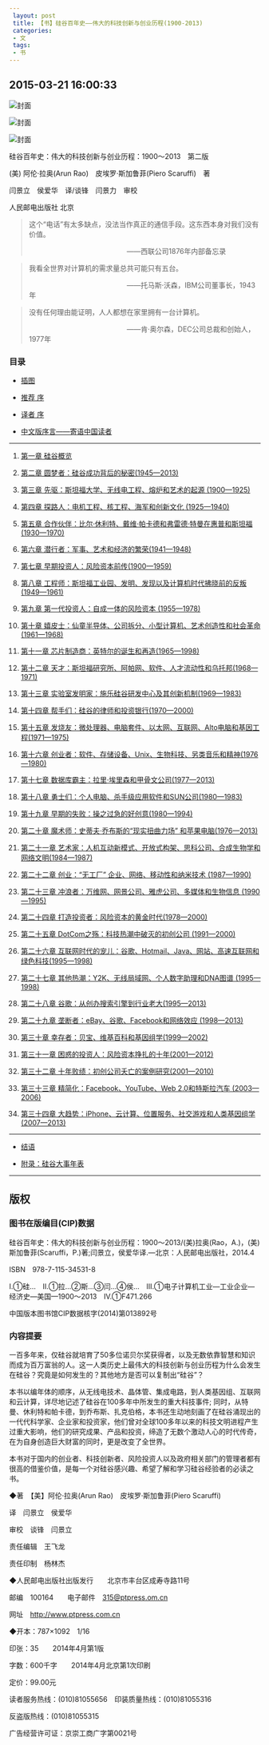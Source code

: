 ```yaml
---
 layout: post
 title: 【书】硅谷百年史——伟大的科技创新与创业历程(1900-2013)
 categories:
 - 文
 tags:
 - 书
---
```


## 2015-03-21 16:00:33

![封面](/book/硅谷百年史_1900-2013/Image_000.jpg)

![封面](/book/硅谷百年史_1900-2013/Image_001.jpg)

![封面](/book/硅谷百年史_1900-2013/Image_001-2.jpg)

硅谷百年史：伟大的科技创新与创业历程：1900～2013　第二版

(美) 阿伦·拉奥(Arun Rao)　皮埃罗·斯加鲁菲(Piero Scaruffi)　著

闫景立　侯爱华　译/谈锋　闫景力　审校

人民邮电出版社 北京

>这个“电话”有太多缺点，没法当作真正的通信手段。这东西本身对我们没有价值。
>
>　　　　　　　　　　　　　　——西联公司1876年内部备忘录

>我看全世界对计算机的需求量总共可能只有五台。
>
>　　　　　　　　　　　　　　——托马斯·沃森，IBM公司董事长，1943年

>没有任何理由能证明，人人都想在家里拥有一台计算机。
>
>　　　　　　　　　　　　　　——肯·奥尔森，DEC公司总裁和创始人，1977年

### 目录

- [插图](/book/硅谷百年史_1900-2013/第_0_插图)

- [推荐 序](/book/硅谷百年史_1900-2013/第_I_推荐_序)

- [译者 序](/book/硅谷百年史_1900-2013/第_II_译者_序)

- [中文版序言——寄语中国读者](/book/硅谷百年史_1900-2013/第_III_中文版序言——寄语中国读者)

-----

1. [第一章 硅谷概览](/book/硅谷百年史_1900-2013/第1章_硅谷概览)

1. [第二章 圆梦者：硅谷成功背后的秘密(1945—2013)](/book/硅谷百年史_1900-2013/第2章_圆梦者：硅谷成功背后的秘密_1945—2013)

1. [第三章 先驱：斯坦福大学、无线电工程、熔炉和艺术的起源 (1900—1925)](/book/硅谷百年史_1900-2013/第3章_先驱：斯坦福大学、无线电工程、熔炉和艺术的起源_1900—1925)

1. [第四章 探路人：电机工程、核工程、海军和创新文化 (1925—1940)](/book/硅谷百年史_1900-2013/第4章_探路人：电机工程、核工程、海军和创新文化_1925—1940)

1. [第五章 合作伙伴：比尔·休利特、戴维·帕卡德和弗雷德·特曼在惠普和斯坦福 (1930—1970)](/book/硅谷百年史_1900-2013/第5章_合作伙伴：比尔·休利特、戴维·帕卡德和弗雷德·特曼在惠普和斯坦福_1930—1970)

1. [第六章 潜行者：军事、艺术和经济的繁荣(1941—1948)](/book/硅谷百年史_1900-2013/第6章_潜行者：军事、艺术和经济的繁荣_1941—1948)

1. [第七章 早期投资人：风险资本前传(1900—1959)](/book/硅谷百年史_1900-2013/第7章_早期投资人：风险资本前传_1900—1959)

1. [第八章 工程师：斯坦福工业园、发明、发现以及计算机时代拂晓前的反叛(1949—1961)](/book/硅谷百年史_1900-2013/第8章_工程师：斯坦福工业园、发明、发现以及计算机时代拂晓前的反叛_1949—1961)

1. [第九章 第一代投资人：自成一体的风险资本 (1955—1978)](/book/硅谷百年史_1900-2013/第9章_第一代投资人：自成一体的风险资本_1955—1978)

1. [第十章 嬉皮士：仙童半导体、公司拆分、小型计算机、艺术创造性和社会革命(1961—1968)](/book/硅谷百年史_1900-2013/第10章_嬉皮士：仙童半导体、公司拆分、小型计算机、艺术创造性和社会革命_1961—1968)

1. [第十一章 芯片制造商：英特尔的诞生和再造(1965—1998)](/book/硅谷百年史_1900-2013/第11章_芯片制造商：英特尔的诞生和再造_1965—1998)

1. [第十二章 天才：斯坦福研究所、阿帕网、软件、人才流动性和乌托邦(1968—1971)](/book/硅谷百年史_1900-2013/第12章_天才：斯坦福研究所、阿帕网、软件、人才流动性和乌托邦_1968—1971)

1. [第十三章 实验室发明家：施乐硅谷研发中心及其创新机制(1969—1983)](/book/硅谷百年史_1900-2013/第13章_实验室发明家：施乐硅谷研发中心及其创新机制_1969—1983)

1. [第十四章 帮手们：硅谷的律师和投资银行(1970—2000)](/book/硅谷百年史_1900-2013/第14章_帮手们：硅谷的律师和投资银行_1970—2000)

1. [第十五章 发烧友：微处理器、电脑套件、以太网、互联网、Alto电脑和基因工程(1971—1975)](/book/硅谷百年史_1900-2013/第15章_发烧友：微处理器、电脑套件、以太网、互联网、Alto电脑和基因工程_1971—1975)

1. [第十六章 创业者：软件、存储设备、Unix、生物科技、另类音乐和精神(1976—1980)](/book/硅谷百年史_1900-2013/第16章_创业者：软件、存储设备、Unix、生物科技、另类音乐和精神_1976—1980)

1. [第十七章 数据库霸主：拉里·埃里森和甲骨文公司(1977—2013)](/book/硅谷百年史_1900-2013/第17章_数据库霸主：拉里·埃里森和甲骨文公司_1977—2013)

1. [第十八章 勇士们：个人电脑、杀手级应用软件和SUN公司(1980—1983)](/book/硅谷百年史_1900-2013/第18章_勇士们：个人电脑、杀手级应用软件和SUN公司_1980—1983)

1. [第十九章 早期的失败：操之过急的好创意(1980—1994)](/book/硅谷百年史_1900-2013/第19章_早期的失败：操之过急的好创意_1980—1994)

1. [第二十章 魔术师：史蒂夫·乔布斯的“现实扭曲力场” 和苹果电脑(1976—2013)](/book/硅谷百年史_1900-2013/第20章_魔术师：史蒂夫·乔布斯的“现实扭曲力场”和苹果电脑_1976—2013)

1. [第二十一章 艺术家：人机互动新模式、开放式构架、思科公司、合成生物学和网络文明(1984—1987)](/book/硅谷百年史_1900-2013/第21章_艺术家：人机互动新模式、开放式构架、思科公司、合成生物学和网络文明_1984—1987)

1. [第二十二章 创业：“无工厂” 企业、网络、移动性和纳米技术 (1987—1990)](/book/硅谷百年史_1900-2013/第22章_创业：“无工厂”企业、网络、移动性和纳米技术_1987—1990)

1. [第二十三章 冲浪者：万维网、网景公司、雅虎公司、多媒体和生物信息 (1990—1995)](/book/硅谷百年史_1900-2013/第23章_冲浪者：万维网、网景公司、雅虎公司、多媒体和生物信息_1990—1995)

1. [第二十四章 打造投资者：风险资本的黄金时代(1978—2000)](/book/硅谷百年史_1900-2013/第24章_打造投资者：风险资本的黄金时代_1978—2000)

1. [第二十五章 DotCom之殇：科技热潮中破灭的初创公司 (1991—2000)](/book/硅谷百年史_1900-2013/第25章_DotCom之殇：科技热潮中破灭的初创公司_1991—2000)

1. [第二十六章 互联网时代的宠儿：谷歌、Hotmail、Java、网站、高速互联网和绿色科技(1995—1998)](/book/硅谷百年史_1900-2013/第26章_互联网时代的宠儿：谷歌、Hotmail、Java、网站、高速互联网和绿色科技_1995—1998)

1. [第二十七章 其他热潮：Y2K、无线局域网、个人数字助理和DNA图谱 (1995—1998)](/book/硅谷百年史_1900-2013/第27章_其他热潮：Y2K、无线局域网、个人数字助理和DNA图谱_1995—1998)

1. [第二十八章 谷歌：从创办搜索引擎到行业老大(1995—2013)](/book/硅谷百年史_1900-2013/第28章_谷歌：从创办搜索引擎到行业老大_1995—2013)

1. [第二十九章 垄断者：eBay、谷歌、Facebook和网络效应 (1998—2013)](/book/硅谷百年史_1900-2013/第29章_垄断者：eBay、谷歌、Facebook和网络效应_1998—2013)

1. [第三十章 幸存者：贝宝、维基百科和基因组学(1999—2002)](/book/硅谷百年史_1900-2013/第30章_幸存者：贝宝、维基百科和基因组学_1999—2002)

1. [第三十一章 困惑的投资人：风险资本挣扎的十年(2001—2012)](/book/硅谷百年史_1900-2013/第31章_困惑的投资人：风险资本挣扎的十年_2001—2012)

1. [第三十二章 十年败绩：初创公司夭亡的案例研究(2001—2010)](/book/硅谷百年史_1900-2013/第32章_十年败绩：初创公司夭亡的案例研究_2001—2010)

1. [第三十三章 精简化：Facebook、YouTube、Web 2.0和特斯拉汽车 (2003—2006)](/book/硅谷百年史_1900-2013/第33章_精简化：Facebook、YouTube、Web_2.0和特斯拉汽车_2003—2006)

1. [第三十四章 大趋势：iPhone、云计算、位置服务、社交游戏和人类基因组学(2007—2013)](/book/硅谷百年史_1900-2013/第34章_大趋势：iPhone、云计算、位置服务、社交游戏和人类基因组学_2007—2013)

----

- [结语](/book/硅谷百年史_1900-2013/结语)

- [附录：硅谷大事年表](/book/硅谷百年史_1900-2013/附录：硅谷大事年表)

----

## 版权

### 图书在版编目(CIP)数据

硅谷百年史：伟大的科技创新与创业历程：1900～2013/(美)拉奥(Rao，A.)，(美)斯加鲁菲(Scaruffi，P.)著;闫景立，侯爱华译.—北京：人民邮电出版社，2014.4

ISBN　978-7-115-34531-8

Ⅰ.①硅…　Ⅱ.①拉…②斯…③闫…④侯…　Ⅲ.①电子计算机工业—工业企业—经济史—美国—1900～2013　Ⅳ.①F471.266

中国版本图书馆CIP数据核字(2014)第013892号

### 内容提要

一百多年来，仅硅谷就培育了50多位诺贝尔奖获得者，以及无数依靠智慧和知识而成为百万富翁的人。这一人类历史上最伟大的科技创新与创业历程为什么会发生在硅谷？究竟是如何发生的？其他地方是否可以复制出“硅谷”？

本书以编年体的顺序，从无线电技术、晶体管、集成电路，到人类基因组、互联网和云计算，详尽地记述了硅谷在100多年中所发生的重大科技事件; 同时，从特曼、休利特和帕卡德，到乔布斯、扎克伯格，本书还生动地刻画了在硅谷涌现出的一代代科学家、企业家和投资家，他们曾对全球100多年以来的科技文明进程产生过重大影响，他们的研究成果、产品和投资，缔造了无数个激动人心的时代传奇，在为自身创造巨大财富的同时，更是改变了全世界。

本书对于国内的创业者、科技创新者、风险投资人以及政府相关部门的管理者都有很高的借鉴价值，是每一个对硅谷感兴趣、希望了解和学习硅谷经验者的必读之书。

◆著　【美】阿伦·拉奥(Arun Rao)　皮埃罗·斯加鲁菲(Piero Scaruffi)

译　闫景立　侯爱华

审校　谈锋　闫景立

责任编辑　王飞龙

责任印制　杨林杰

◆人民邮电出版社出版发行　　北京市丰台区成寿寺路11号

邮编　100164　　电子邮件　315@ptpress.om.cn

网址　http://www.ptpress.com.cn

◆开本：787×1092　1/16

印张：35　　2014年4月第1版

字数：600千字　　2014年4月北京第1次印刷

定价：99.00元

读者服务热线：(010)81055656　印装质量热线：(010)81055316

反盗版热线：(010)81055315

广告经营许可证：京崇工商广字第0021号

